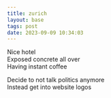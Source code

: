```yaml
---
title: zurich
layout: base
tags: post
date: 2023-09-09 10:34:03
---
```


Nice hotel  
Exposed concrete all over  
Having instant coffee


Decide to not talk politics anymore  
Instead get into website logos